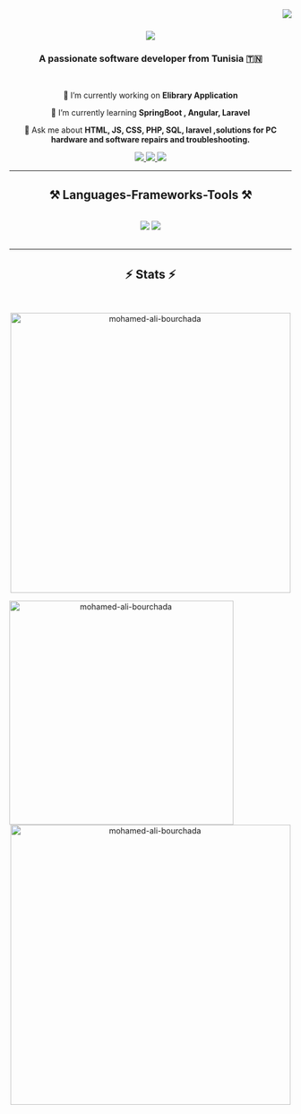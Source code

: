 <img align="right" src="https://visitor-badge.laobi.icu/badge?page_id=Mohamed-Ali-Bourchada.Mohamed-Ali-Bourchada" />

<h1 align="center">
    <img src="https://readme-typing-svg.herokuapp.com/?font=Righteous&size=35&center=true&vCenter=true&width=500&height=70&duration=4000&lines=Hi+There!+👋;+I'm+Mohamed+Ali!;" />
</h1>

<h3 align="center">A passionate software developer from Tunisia 🇹🇳</h3>

<br/>

<div align="center">
 
 🔭 I’m currently working on **Elibrary Application**
 
 🌱 I’m currently learning **SpringBoot , Angular, Laravel**

💬 Ask me about **HTML, JS, CSS, PHP, SQL, laravel ,solutions for PC hardware and software repairs and troubleshooting.**



 </div>
 
<div align="center"> 
  <a href="mailto:ma.bourchada@gmail.com">
    <img src="https://img.shields.io/badge/Gmail-333333?style=for-the-badge&logo=gmail&logoColor=red" />
  </a>
  <a href="https://linkedin.com/in/mohamed-ali-bourchada" target="_blank">
    <img src="https://img.shields.io/badge/LinkedIn-0077B5?style=for-the-badge&logo=linkedin&logoColor=white" target="_blank" />
  </a>
  <a href="https://Mohamed-Ali-Bourchada.github.io" target="_blank">
     <img src="https://img.shields.io/badge/Portfolio-FF5722?style=for-the-badge&logo=todoist&logoColor=white" target="_blank" /> <!-- sqlite, safari, google-chrome are other good icon options -->
  </a>
</div>

 <hr/>
 
<h2 align="center">⚒️ Languages-Frameworks-Tools ⚒️</h2>
<br/>
<div align="center">
    <img src="https://skillicons.dev/icons?i=spring,bootstrap,html,css,php,vscode,github,figma,git,angular" />
    <img src="https://skillicons.dev/icons?i=javascript,typescript,firebase,laravel,flutter,c#,java,,mysql" /><br>
</div>

<br/>

<hr/>

<h2 align="center">⚡ Stats ⚡</h2>
<br>

<div align=center>
  


<p><img align="center" width="500" src="https://github-readme-streak-stats.herokuapp.com/?user=mohamed-ali-bourchada&" alt="mohamed-ali-bourchada" /></p>
  
 <p><img align="left" width="400"src="https://github-readme-stats.vercel.app/api/top-langs?username=mohamed-ali-bourchada&show_icons=true&locale=en&layout=compact" alt="mohamed-ali-bourchada" /></p>

<p>&nbsp;<img align="center" width="500" src="https://github-readme-stats.vercel.app/api?username=mohamed-ali-bourchada&show_icons=true&locale=en" alt="mohamed-ali-bourchada" /></p>
  <br/>

</div>

<br/><br/>



<br/>
